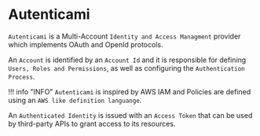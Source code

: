 # Autenticami

`Autenticami` is a Multi-Account `Identity and Access Managment` provider which implements OAuth and OpenId protocols.

An `Account` is identified by an `Account Id` and it is responsible for defining `Users, Roles and Permissions`, as well as configuring the `Authentication Process`.

!!! info "INFO" 
    `Autenticami` is inspired by AWS IAM and Policies are defined using an `AWS like definition languange`.

An `Authenticated Identity` is issued with an `Access Token` that can be used by third-party APIs to grant access to its resources.
